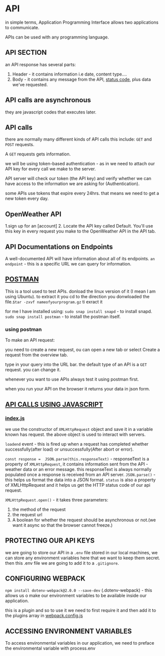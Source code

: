 # API

in simple terms, Application  Programming Interface allows two applications to communicate.

APIs can be used with any programming language.

## API SECTION

an API response has several parts:

1. Header - it contains information i.e date, content type....
2. Body - it contains any message from the API, [status code](https://en.wikipedia.org/wiki/List_of_HTTP_status_codes), plus data we've requested.

## API calls are asynchronous

they are javascript codes that executes later.

## API calls

there are normally many different kinds of API calls
this include: `GET` and `POST` requests.

A `GET` requests gets information.

we will be using token-based authentication - as in we need to attach our API key for every call we make to the server.

API server will check our token (the API key) and verify whether we can have access to the information we are asking for (Authentication).

some APIs use tokens that expire every 24hrs. that means we need to get a new token every day.

## OpenWeather API

1.sign up for an [account]
2. Locate the API key called Default. You'll use this key in every request you make to the OpenWeather API in the API tab.

## API Documentations on Endpoints

A well-documented API will have information about all of its endpoints.
`an endpoint` - this is a specific URL we can query for information.

## [POSTMAN](https://www.postman.com/downloads/)

This is a tool used to test APIs.
donload the linux version of it (I mean I am using Ubuntu).
to extract it you  cd to the direction you donwloaded the file.`$tar -zxvf nameofyourprogram.gz` ti exract it

for me I have installed using:
`sudo snap install snapd` - to install snapd.
`sudo snap install postman` - to install the postman itself.

### using postman

To make an API request:

you need to create a new request, ou can open a new tab or select Create a request from the overview tab.

type in your query into the URL bar.
the default type of an API is a `GET` request. you can change it.

whenever you want to use APIs always test it using postman first.

when you run your API on the browser it returns your data in json form.

## [API CALLS USING JAVASCRIPT](../weather_api/)

### [index.js](../weather_api/index.js)

we use the constructor of  `XMLHttpRequest` object and save it in a variable known has request.
the above object is used to interact with servers.

`loadend` event - this is fired up when a request has completed whether successfully(after load) or unsuccessfully(After abort or error).

`const response =  JSON.parse(this.responseText)` - responseText is a property of `XMLHttpRequest`, it contains information sent from the API - weather data or an error message.
this responseText is always normally populated once a response is received from an API server.
`JSON.parse()` - this helps us format the data into a JSON format.
`status` is also a property of XMLHttpRequest and it helps us get the HTTP status code of our api request.

`XMLHttpRequest.open()` - it takes three parameters:

1. the method of the request
2. the request url
3. A boolean for whether the request should be asynchronous or not.(we want it async so that the browser cannot freeze.)

## PROTECTING OUR API KEYS

we are going to store our API in a `.env` file stored in our local machines, we can store any environment variables here that we want to keep them secret.
then this .env file we are going to add it to a `.gitignore`.

## CONFIGURING WEBPACK

`npm install dotenv-webpack@2.0.0 --save-dev` (.dotenv-webpack) - this allows us o make our environment variables to be available inside our application.

this is a plugin and so to use it we need to first require it and then add it to the plugins array in [webpack.config.js](./../weather_api/webpack.config.js)

## ACCESSING ENVIRONMENT VARIABLES

To access environmental variables in our application, we need to preface the environmental variable with process.env